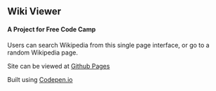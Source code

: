 ## Wiki Viewer

#### A Project for Free Code Camp

Users can search Wikipedia from this single page interface, or go to a random Wikipedia page.

Site can be viewed at [Github Pages](https://tylerkkp.github.io/wiki-viewer/)

Built using [Codepen.io](https://codepen.io/tylerkkp/pen/wmVOLR)
